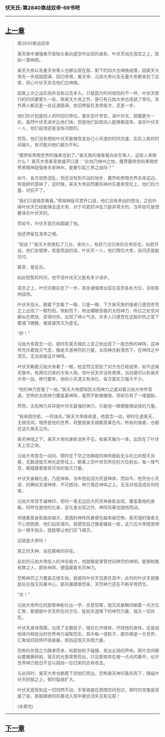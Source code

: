 ### 伏天氏-第2840章战双帝-69书吧

--------
[上一章](./1a67d3d3af565a6e5b48a85a85da71d9.md)
--------


>
>
>
>第2840章战双帝
>
>昊天族中诸强者尽皆抬头看向虚空中出现的身影，叶伏天站在高空之上，犹如一尊神邸。
>
>昊天大帝以及姜天帝等人也都出现在那，剩下的四大古神族结盟，因昊天大帝先一步成就圆满，回归帝境，姜天帝、元始大帝以及无量大帝都来到了这里，担心叶伏天杀去他们古神族。
>
>距离上次之战实则并没有过去多久，只是因为时间规则的不一样，叶伏天修行的时间要更久一些，除昊天大帝之外，便只有元始大帝也成就了帝位，另外两人都还差一丝证道圆满，依旧停留在准帝层次，还差一步。
>
>他们的计划是四人同时回归帝位，便杀去叶帝宫，诛叶伏天，把握更大一些，虽然叶伏天进步比他们快，但是他们如若四人能够都成帝，诛杀叶伏天一人，他们自信还是没有问题的。
>
>然而，他们没有想到叶伏天能够改变自己小天道的时间流速，实际上耗的时间越久，有可能对他们越为不利。
>
>“魔界和黑暗世界的强者也到了。”昊天族的强者看向余生等人，这些人来做什么？
>昊天大帝甚至直接开口道：“此地乃神州之地，魔界魔帝宫和黑暗世界黑暗神庭强者杀来神州，是要引起三界之战吗？”
>
>如今，各方局势混乱，但还没有到开战的地步，魔界和黑暗世界杀来这边，有挑衅的意味了，这时候，昊天大帝自然要将神州东凰帝宫拉上，他们的力量，对抗不了。
>
>“我们只是随意看看。”黑暗神庭司君开口道，他们没有参战的想法，之前听闻叶伏天已经能够击退大帝，对于司君的冲击力是非常大的，当年他可是想要诛杀叶伏天的。
>
>而如今，叶伏天竟已经超越了他。
>
>他还停留在准帝之境。
>
>“观战？”昊天大帝放松了几分，来的人，有好几位归来的古帝存在，如若开战，他们会很惨，若是观战的话，叶伏天一人，他们两位大帝，自问还是能应付。
>
>甚至，是反杀。
>
>如此短暂的时间，他不信叶伏天又能有多少进步。
>
>高空之上，叶伏天朝前走了一步，其余诸强者出现在高空各处方位，没有影响战场。
>
>叶伏天低头，朝着下空看了一眼，只是一眼，下方昊天族的强者只感觉苍穹之上出现了一颗烈阳，照射而下，刺出耀眼至极的太阳神力，所过之处空间都似在燃烧，变得灼热，出现了神火气流，许多人只感觉在这股炽热之意下要魂飞魄散，被直接焚灭为虚无。
>
>“砰！”
>
>元始大帝意念一动，顿时在昊天城的上空之地出现了一座恐怖的神阵，这神阵充斥着毁灭气息，像是天道神罚的力量，太阳神光射落而下，在神阵之中湮灭，无法突破这片神阵。
>
>叶伏天朝着元始大帝看了一眼，他显然注意到了对方也已经成帝，如今这昊天族中，有两位归来的大帝人物，但叶伏天并没有畏惧，当初便可以和昊天大帝一战，修行数年，他的小天道又有进化，各方面实力强大不少。
>
>“他的神力变强了一些。”昊天大帝感知到太阳神力之威对着元始大帝传音道，恐怖的太阳神力覆盖着神阵，虽然不断被摧毁，但却已有了一缕威胁。
>
>然而，太阳神力并非是叶伏天最强的神力，只是他一眼便能够绽放的力量。
>
>“我来困住他，一同诛杀。”昊天大帝继续道，他意念一动，顿时化道昊天，无垠空间，境界是他的世界，将整座昊天城都笼罩在内，所有的强者，也都在这片昊天之内。
>
>昊天神域之下，昊天大帝的身影消失不见，和昊天融为一体，出现在了叶伏天上空之地。
>
>元始大帝意念一动间，顿时在下空之地铸就的神阵掀起无与伦比的毁灭风暴，无数道毁灭神光逆势往上，朝着上空叶伏天所在的方位射出，每一缕气息，都蕴藏着极其可怕的毁灭力量。
>
>叶伏天身躯化道，乃是神体，当年他自诩为天道神体，而如今，他开创小天道，的确如天道神体，不可撼动，神力落在神体之上，无法对他造成任何伤害。
>
>元始大帝双手凝神印，顿时一尊无边巨大的天神身影出现，覆盖着他的身躯，同样也是他的化身，这化身出现之时，神阵风暴也随他而动。
>
>伴随着那身影越来越大，周围的神阵风暴便也越来越恐怖，昊天城的强者无不心惊胆颤，他们站在城内，就感觉自己像是蝼蚁一般，这几位大帝随意伸出一根手指头，就能够让他们灰飞烟灭。
>
>这就是大帝吗！
>
>真正的天神，站在巅峰的存在。
>
>此刻的元始大帝给人的冲击极大，他就像是掌管世间神罚的神明，能够制裁有罪之人，那些神阵，便蕴藏着天罚神力。
>
>恐怖神罚之力覆盖无垠天地，直接将叶伏天包裹在其中，此时的叶伏天就像是处在毁灭风暴中心，那风暴肆虐而来，天罚神力还在不断孕育而生。
>
>“杀！”
>
>元始大帝所化的那尊神影吐出一字，杀意惊霄，毁灭风暴瞬间朝着一点方位汇聚，那便是叶伏天所在的方位，犹如天道降下的神罚力量，毁灭一切存在。
>
>叶伏天身体周围，出现了无数粒子，随后化作球体，环绕他的身体，这是由他体内释放出的世界神力凝聚而生，其中每一道粒子，都仿佛是一方世界，汇聚成的球体环绕身躯，抵挡这毁灭杀戮力量。
>
>恐怖的杀戮之力肆虐而来，和那些粒子碰撞，发出尖锐的声响，那片空间都似要被撕碎般，毁灭的光束席卷而出，只见那球体在被一点点的撕开，似乎世界神力依旧不足以阻挡一位归来的古帝攻击。
>
>与此同时，昊天大帝也朝着下空拍打而出，恐怖昊天神印轰杀而下，降临叶伏天防御之上，顿时裂痕扩大。
>
>叶伏天感受到这一切岿然不动，手掌直接在周围空间划过，顿时时空像是扭曲了般，那股肆虐的风暴流入其中便会消失无影无踪！
>
>(本章完)
>
>

--------
[下一章](./6814eaea04d2b5955df34ab5145588ba.md)
--------
